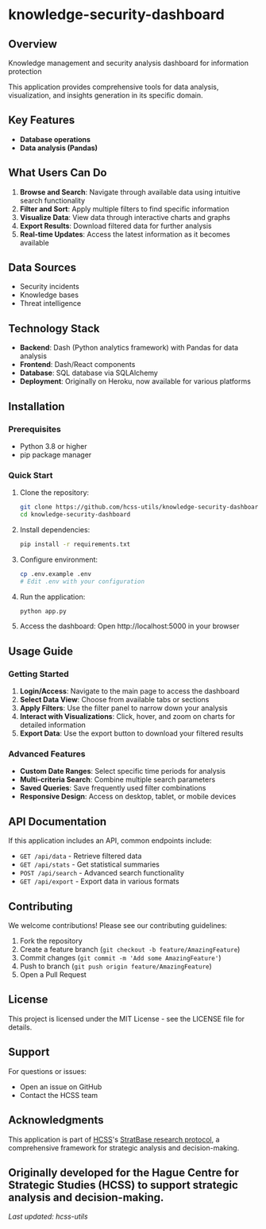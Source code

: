 # knowledge-security-dashboard

## Overview

Knowledge management and security analysis dashboard for information protection

This application provides comprehensive tools for data analysis, visualization, and insights generation in its specific domain.

## Key Features

- **Database operations**
- **Data analysis (Pandas)**

## What Users Can Do

1. **Browse and Search**: Navigate through available data using intuitive search functionality
2. **Filter and Sort**: Apply multiple filters to find specific information
3. **Visualize Data**: View data through interactive charts and graphs
4. **Export Results**: Download filtered data for further analysis
5. **Real-time Updates**: Access the latest information as it becomes available

## Data Sources

- Security incidents
- Knowledge bases
- Threat intelligence

## Technology Stack

- **Backend**: Dash (Python analytics framework) with Pandas for data analysis
- **Frontend**: Dash/React components
- **Database**: SQL database via SQLAlchemy
- **Deployment**: Originally on Heroku, now available for various platforms

## Installation

### Prerequisites

- Python 3.8 or higher
- pip package manager

### Quick Start

1. Clone the repository:
   ```bash
   git clone https://github.com/hcss-utils/knowledge-security-dashboard.git
   cd knowledge-security-dashboard
   ```

2. Install dependencies:
   ```bash
   pip install -r requirements.txt
   ```

3. Configure environment:
   ```bash
   cp .env.example .env
   # Edit .env with your configuration
   ```

4. Run the application:
   ```bash
   python app.py
   ```

5. Access the dashboard:
   Open http://localhost:5000 in your browser

## Usage Guide

### Getting Started

1. **Login/Access**: Navigate to the main page to access the dashboard
2. **Select Data View**: Choose from available tabs or sections
3. **Apply Filters**: Use the filter panel to narrow down your analysis
4. **Interact with Visualizations**: Click, hover, and zoom on charts for detailed information
5. **Export Data**: Use the export button to download your filtered results

### Advanced Features

- **Custom Date Ranges**: Select specific time periods for analysis
- **Multi-criteria Search**: Combine multiple search parameters
- **Saved Queries**: Save frequently used filter combinations
- **Responsive Design**: Access on desktop, tablet, or mobile devices

## API Documentation

If this application includes an API, common endpoints include:

- `GET /api/data` - Retrieve filtered data
- `GET /api/stats` - Get statistical summaries
- `POST /api/search` - Advanced search functionality
- `GET /api/export` - Export data in various formats

## Contributing

We welcome contributions! Please see our contributing guidelines:

1. Fork the repository
2. Create a feature branch (`git checkout -b feature/AmazingFeature`)
3. Commit changes (`git commit -m 'Add some AmazingFeature'`)
4. Push to branch (`git push origin feature/AmazingFeature`)
5. Open a Pull Request

## License

This project is licensed under the MIT License - see the LICENSE file for details.

## Support

For questions or issues:
- Open an issue on GitHub
- Contact the HCSS team

## Acknowledgments

This application is part of [HCSS](https://hcss.nl)'s [StratBase research protocol](https://docs.google.com/document/d/1GsMZudXYCwFsbsphggaGyARfhqxO67hsg8UaX90sEUE), a comprehensive framework for strategic analysis and decision-making.

Originally developed for the Hague Centre for Strategic Studies (HCSS) to support strategic analysis and decision-making.
---

*Last updated: hcss-utils</format>*
